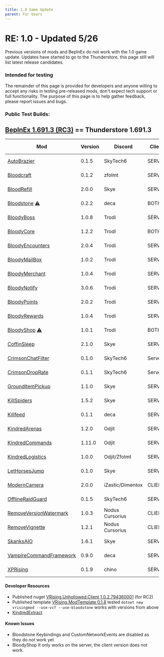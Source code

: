```yaml
---
title: 1.0 Game Update
parent: For Users
---
```


# RE: 1.0 - Updated 5/26
Previous versions of mods and BepInEx do not work with the 1.0 game update. Updates have started to go to the Thunderstore, this page still will list latest release candidates.

### Intended for testing
The remainder of this page is provided for developers and anyone willing to accept any risks in testing pre-released mods, don't expect tech support or full functionality. The purpose of this page is to help gather feedback, please report issues and bugs.

### Public Test Builds:

## [BepInEx 1.691.3 (RC3)](https://github.com/decaprime/VRising-Modding/releases/tag/1.691.3) == Thunderstore 1.691.3

| Mod | Version | Discord | Client | Last Update |
| --- | --- | --- | --- | --- |
| [AutoBrazier](https://github.com/SkyTech6/AutoBrazier/releases/tag/v0.1.0) | 0.1.5 | SkyTech6 | SERVER | May 18 |
| [Bloodcraft](https://github.com/mfoltz/Bloodcraft/releases/tag/v0.1.2) | 0.1.2 | zfolmt | SERVER | May 27 |
| [BloodRefill](https://github.com/skythebro/VMods/releases/tag/BR2.0.0) | 2.0.0 | Skye | SERVER | May 14 |
| [Bloodstone](https://github.com/decaprime/Bloodstone/releases/tag/v0.2.2) [⚠️](#known-issues) | 0.2.2 | deca | BOTH | May 26 |
| [BloodyBoss](https://github.com/oscarpedrero/BloodyBoss/releases/tag/v1.0.8) | 1.0.8 | Trodi | SERVER | May 26 | 
| [BloodyCore](https://github.com/oscarpedrero/BloodyCore/releases/tag/v1.2) | 1.2.2 | Trodi | BOTH | May 25 | 
| [BloodyEncounters](https://github.com/oscarpedrero/BloodyEncounters/releases/tag/v2.0.4) | 2.0.4 | Trodi | SERVER | May 25 |
| [BloodyMailBox](https://github.com/oscarpedrero/BloodyMailBox/releases/tag/v1.0.2) | 1.0.2 | Trodi | SERVER | May 26 |
| [BloodyMerchant](https://github.com/oscarpedrero/BloodyMerchant/releases/tag/v1.0.4) | 1.0.4 | Trodi | SERVER | May 26 |
| [BloodyNotify](https://github.com/oscarpedrero/BloodyNotify/releases/tag/v3.0.6) | 3.0.6 | Trodi | SERVER | May 26 |
| [BloodyPoints](https://github.com/oscarpedrero/BloodyPoints/releases/tag/v2.0.2) | 2.0.2 | Trodi | SERVER | May 20 |
| [BloodyRewards](https://github.com/oscarpedrero/BloodyRewards/releases/tag/v1.0.4) | 1.0.4 | Trodi | SERVER | May 25 |
| [BloodyShop](https://github.com/oscarpedrero/BloodyShop/releases/tag/v1.0.1)  [⚠️](#known-issues) | 1.0.1 | Trodi | BOTH | May 25 |
| [CoffinSleep](https://github.com/skythebro/CoffinSleep/releases/tag/2.1.0) | 2.1.0 | Skye | SERVER | May 19 |
| [CrimsonChatFilter](https://github.com/SkyTech6/CrimsonChatFilter/releases/tag/v0.1.0) | 0.1.0 | SkyTech6 | Server | May 26 |
| [CrimsonDropRate](https://github.com/SkyTech6/CrimsonDropRate/releases/tag/v0.1.1) | 0.1.1 | SkyTech6 | Server | May 26 |
| [GroundItemPickup](https://github.com/skythebro/GroundItemPickup/releases/tag/1.1.0) | 1.1.0 | Skye | SERVER | May 15 |
| [KillSpiders](https://github.com/skythebro/VRisingKillSpiders/releases/tag/1.5.2) | 1.5.2 | Skye | SERVER | May 12 |
| [Killfeed](https://github.com/decaprime/Killfeed/releases/tag/v0.1.1) | 0.1.1 | deca | SERVER | May 11 |
| [KindredArenas](https://github.com/Odjit/KindredArenas/releases/tag/v1.2.0) | 1.2.0 | Odjit | SERVER  | May 23 |
| [KindredCommands](https://github.com/Odjit/KindredCommands/releases/tag/v1.11.0) | 1.11.0 | Odjit | SERVER  | May 23 |
| [KindredLogistics](https://github.com/Odjit/KindredLogistics/releases/tag/V1.0.0) | 1.0.0 | Odjit/Zfolmt | SERVER  | May 19 |
| [LetHorsesJump](https://github.com/skythebro/LetHorsesJump/releases/tag/0.1.0) | 0.1.0 | Skye | SERVER | May 16 |
| [ModernCamera](https://github.com/v-rising/ModernCamera/releases/tag/v2.0.0) | 2.0.0 | iZastic/Dimentox | CLIENT | May 23 |
| [OfflineRaidGuard](https://github.com/SkyTech6/OfflineRaidGuard/releases/tag/0.1.5) | 0.1.5 | SkyTech6 | SERVER | May 23 |
| [RemoveVersionWatermark](https://github.com/NodusCursorius/VRising-RemoveVersionWatermark/releases/tag/1.0.3) | 1.0.3 | Nodus Cursorius | CLIENT | May 17 |
| [RemoveVignette](https://github.com/NodusCursorius/vrising-removevignette/releases/tag/1.2.1) | 1.2.1 | Nodus Cursorius | CLIENT | May 17 |
| [SkanksAIO](https://github.com/skythebro/SkanksAIO/releases/tag/1.6.1) | 1.6.1 | Skye | SERVER | May 23 |
| [VampireCommandFramework](https://github.com/decaprime/VampireCommandFramework/releases/tag/v0.9.0) | 0.9.0 | deca | SERVER | May 18 |
| [XPRising](https://github.com/aontas/XPRising/releases/tag/v0.1.9) | 0.1.9 | chino | SERVER | May 26 |



#### Developer Resources
- Published nuget [VRising.Unhollowed.Client 1.0.2.794360001](https://www.nuget.org/packages/VRising.Unhollowed.Client/1.0.2.794360001) (for RC2)
- Published template [VRising.ModTemplate 0.1.8](<https://www.nuget.org/packages/VRising.ModTemplate/0.1.8>) tested `dotnet new vrisingmod --use-vcf --use-bloodstone` works with versions from above
- [KindredExtract](https://github.com/Odjit/KindredExtract/releases/tag/KindredExtract) 

#### Known Issues
- Bloodstone Keybindings and CustomNetworkEvents are disabled as they do not work yet
- BloodyShop It only works on the server, the client version does not work.
